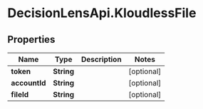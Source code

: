 # DecisionLensApi.KloudlessFile

## Properties
Name | Type | Description | Notes
------------ | ------------- | ------------- | -------------
**token** | **String** |  | [optional] 
**accountId** | **String** |  | [optional] 
**fileId** | **String** |  | [optional] 


